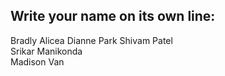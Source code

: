 ## Write your name on its own line:   

Bradly Alicea
Dianne Park
Shivam Patel    
Srikar Manikonda  
Madison Van
